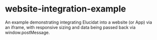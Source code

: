 # website-integration-example

An example demonstrating integrating Elucidat into a website (or App) via an iframe, with responsive sizing and data being passed back via window.postMessage.